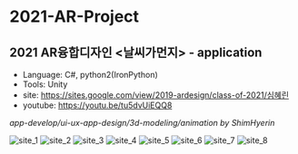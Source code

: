 # 2021-AR-Project

2021 AR융합디자인
<날씨가먼지> - application
----------
- Language: C#, python2(IronPython)
- Tools: Unity
- site: https://sites.google.com/view/2019-ardesign/class-of-2021/심혜린
- youtube: https://youtu.be/tu5dvUiEQQ8

*app-develop/ui-ux-app-design/3d-modeling/animation by ShimHyerin*

![site_1](https://user-images.githubusercontent.com/54926467/124427978-182fe100-dda7-11eb-9c9e-8e1bf3cb7c02.png)
![site_2](https://user-images.githubusercontent.com/54926467/124428005-1d8d2b80-dda7-11eb-84bb-b025e67500c5.png)
![site_3](https://user-images.githubusercontent.com/54926467/124428015-2120b280-dda7-11eb-9de2-7fb60cd17ad4.png)
![site_4](https://user-images.githubusercontent.com/54926467/124428026-241ba300-dda7-11eb-9bec-537199b976b2.png)
![site_5](https://user-images.githubusercontent.com/54926467/124428035-267dfd00-dda7-11eb-81bd-9d659a0a669a.png)
![site_6](https://user-images.githubusercontent.com/54926467/124428043-28e05700-dda7-11eb-873c-9459737a02dd.png)
![site_7](https://user-images.githubusercontent.com/54926467/124428057-2b42b100-dda7-11eb-8b32-d526ef6a8afc.png)
![site_8](https://user-images.githubusercontent.com/54926467/124428071-2e3da180-dda7-11eb-8a20-b23c19f595da.png)
